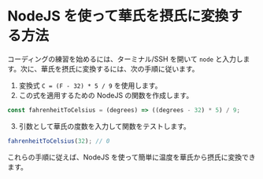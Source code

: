 # NodeJS を使って華氏を摂氏に変換する方法

コーディングの練習を始めるには、ターミナル/SSH を開いて `node` と入力します。次に、華氏を摂氏に変換するには、次の手順に従います。

1. 変換式 `C = (F - 32) * 5 / 9` を使用します。
2. この式を適用するための NodeJS の関数を作成します。

```js
const fahrenheitToCelsius = (degrees) => ((degrees - 32) * 5) / 9;
```

3. 引数として華氏の度数を入力して関数をテストします。

```js
fahrenheitToCelsius(32); // 0
```

これらの手順に従えば、NodeJS を使って簡単に温度を華氏から摂氏に変換できます。

